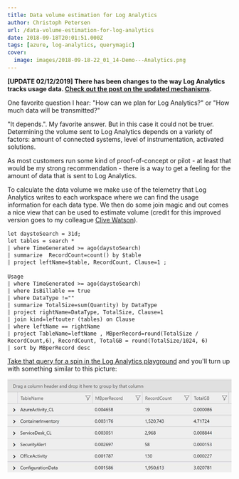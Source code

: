 ```yaml
---
title: Data volume estimation for Log Analytics
author: Christoph Petersen
url: /data-volume-estimation-for-log-analytics
date: 2018-09-18T20:01:51.000Z
tags: [azure, log-analytics, querymagic]
cover: 
  image: images/2018-09-18-22_01_14-Demo---Analytics.png
---
```


**[UPDATE 02/12/2019] There has been changes to the way Log Analytics tracks usage data. [Check out the post on the updated mechanisms](/data-and-cost-estimation-for-log-analytics/).**

One favorite question I hear: "How can we plan for Log Analytics?" or "How much data will be transmitted?"

"It depends.". My favorite answer. But in this case it could not be truer. Determining the volume sent to Log Analytics depends on a variety of factors: amount of connected systems, level of instrumentation, activated solutions.

As most customers run some kind of proof-of-concept or pilot - at least that would be my strong recommendation - there is a way to get a feeling for the amount of data that is sent to Log Analytics.

To calculate the data volume we make use of the telemetry that Log Analytics writes to each workspace where we can find the usage information for each data type. We then do some join magic and out comes a nice view that can be used to estimate volume (credit for this improved version goes to my colleague [Clive Watson](https://www.linkedin.com/in/clive-watson-3008734/)).

```
let daystoSearch = 31d;
let tables = search *
| where TimeGenerated >= ago(daystoSearch)
| summarize  RecordCount=count() by $table
| project leftName=$table, RecordCount, Clause=1 ;

Usage
| where TimeGenerated >= ago(daystoSearch)
| where IsBillable == true
| where DataType !="" 
| summarize TotalSize=sum(Quantity) by DataType
| project rightName=DataType, TotalSize, Clause=1
| join kind=leftouter (tables) on Clause 
| where leftName == rightName
| project TableName=leftName , MBperRecord=round(TotalSize / RecordCount,6), RecordCount, TotalGB = round(TotalSize/1024, 6) 
| sort by MBperRecord desc
```

[Take that query for a spin in the Log Analytics playground](https://portal.loganalytics.io/Demo?q=H4sIAAAAAAAAA5VSQU7DMBC8V%2BoflopDgiKVAuoFmUOLVHEACRoesI2X1sWJI3sjFMTjsWOapr1xsazdmZ2dsTUxSGwdmzWhLXYg4HYm78cj7RuMG03Ol1zsXY1HP%2FC1I0uQq5JWVJFFJgkPAnBrkuGgNGBdU5Zo1TcBvFFhrFyapmJRhDNJYdPCZacRsLU1eyoYNH3wC5YkYisbMjNYamwciRn4Fd8dbum%2FK0Xsk1sorcN8EALYNoM5j8iYtzXBhZhM4NRGbhj12t%2BEryWvDVasuO2cHGhDL1Ztd9HMoZsdRxzNBMreqAo%2BVSVFCMA0TBaS%2BAApmOoPC8c1DzkFA73OUDwP5E68h2bwvKjJxkSF9ZHKpN8HpidRz9Oz6DvgauG%2FwxlxOru%2BuctgnsawjOWQx0AJJLniF2FywDJqAgAA) and you'll turn up with something similar to this picture:

![Output when running the query](images/image-43.png)
